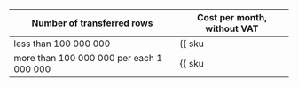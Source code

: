 | Number of transferred rows               | Cost per month, without VAT |
|------------------------------------------|-----------------------------|
| less than 100 000 000                    | {{ sku|USD|datatransfer.rows.v1|string }} |
| more than 100 000 000 per each 1 000 000 | {{ sku|USD|datatransfer.rows.v1|pricingRate.100|string }} |